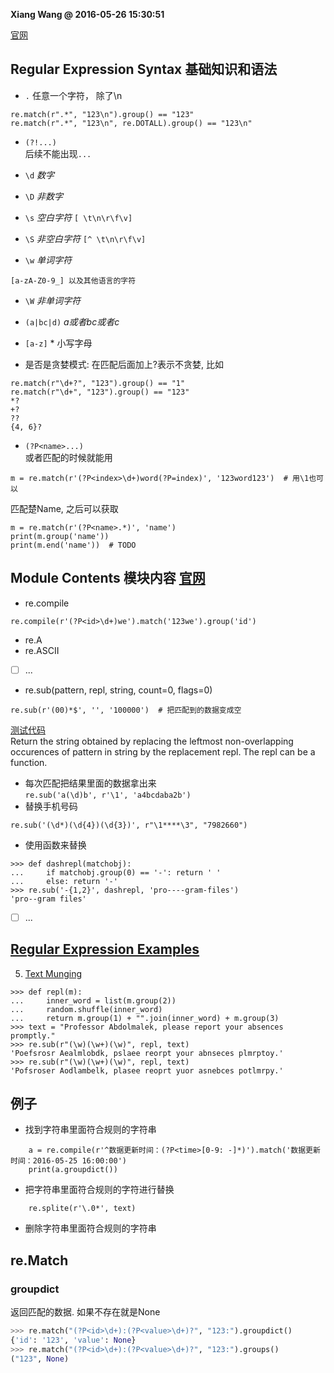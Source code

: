 **Xiang Wang @ 2016-05-26 15:30:51**

[官网](https://docs.python.org/3/library/re.html#module-re)

## Regular Expression Syntax 基础知识和语法
* `.` 任意一个字符， 除了\n
```
re.match(r".*", "123\n").group() == "123"
re.match(r".*", "123\n", re.DOTALL).group() == "123\n"
```

* `(?!...)`  
后续不能出现`...`
* `\d`  *数字*
* `\D`  *非数字*
* `\s`  *空白字符*
`[ \t\n\r\f\v]`

* `\S`  *非空白字符*
`[^ \t\n\r\f\v]`

* `\w`  *单词字符*
```
[a-zA-Z0-9_] 以及其他语言的字符
```

* `\W`  *非单词字符*

* `(a|bc|d)`  *a或者bc或者c*
* `[a-z]` * 小写字母  
* 是否是贪婪模式: 在匹配后面加上?表示不贪婪, 比如

```
re.match(r"\d+?", "123").group() == "1"
re.match(r"\d+", "123").group() == "123"
*?
+?
??
{4, 6}?
```

* `(?P<name>...)`  
或者匹配的时候就能用
```
m = re.match(r'(?P<index>\d+)word(?P=index)', '123word123')  # 用\1也可以
```
匹配楚Name, 之后可以获取
```
m = re.match(r'(?P<name>.*)', 'name')
print(m.group('name'))
print(m.end('name'))  # TODO
```

## Module Contents 模块内容 [官网](https://docs.python.org/3/library/re.html#module-contents)
* re.compile
```
re.compile(r'(?P<id>\d+)we').match('123we').group('id')
```
* re.A
* re.ASCII
* [ ] ...
* re.sub(pattern, repl, string, count=0, flags=0)  

```
re.sub(r'(00)*$', '', '100000')  # 把匹配到的数据变成空
```

[测试代码](library_reference/test_re.py)  
Return the string obtained by replacing the leftmost non-overlapping occurences of pattern in string by the replacement repl. The repl can be a function.
* 每次匹配把结果里面的数据拿出来  
`re.sub('a(\d)b', r'\1', 'a4bcdaba2b')`
* 替换手机号码
```
re.sub('(\d*)(\d{4})(\d{3})', r"\1****\3", "7982660")
```
* 使用函数来替换
```
>>> def dashrepl(matchobj):
...     if matchobj.group(0) == '-': return ' '
...     else: return '-'
>>> re.sub('-{1,2}', dashrepl, 'pro----gram-files')
'pro--gram files'
```
* [ ] ...

## [Regular Expression Examples](https://docs.python.org/3/library/re.html#regular-expression-examples)
5. [Text Munging](https://docs.python.org/3/library/re.html#text-munging)
```
>>> def repl(m):
...     inner_word = list(m.group(2))
...     random.shuffle(inner_word)
...     return m.group(1) + "".join(inner_word) + m.group(3)
>>> text = "Professor Abdolmalek, please report your absences promptly."
>>> re.sub(r"(\w)(\w+)(\w)", repl, text)
'Poefsrosr Aealmlobdk, pslaee reorpt your abnseces plmrptoy.'
>>> re.sub(r"(\w)(\w+)(\w)", repl, text)
'Pofsroser Aodlambelk, plasee reoprt yuor asnebces potlmrpy.'
```

## 例子
* 找到字符串里面符合规则的字符串
```
    a = re.compile(r'^数据更新时间：(?P<time>[0-9: -]*)').match('数据更新时间：2016-05-25 16:00:00')
    print(a.groupdict())
```

* 把字符串里面符合规则的字符进行替换
```
    re.splite(r'\.0*', text)
```


* 删除字符串里面符合规则的字符串

## re.Match
### groupdict
返回匹配的数据. 如果不存在就是None
```python
>>> re.match("(?P<id>\d+):(?P<value>\d+)?", "123:").groupdict()
{'id': '123', 'value': None}
>>> re.match("(?P<id>\d+):(?P<value>\d+)?", "123:").groups()
("123", None)
```
